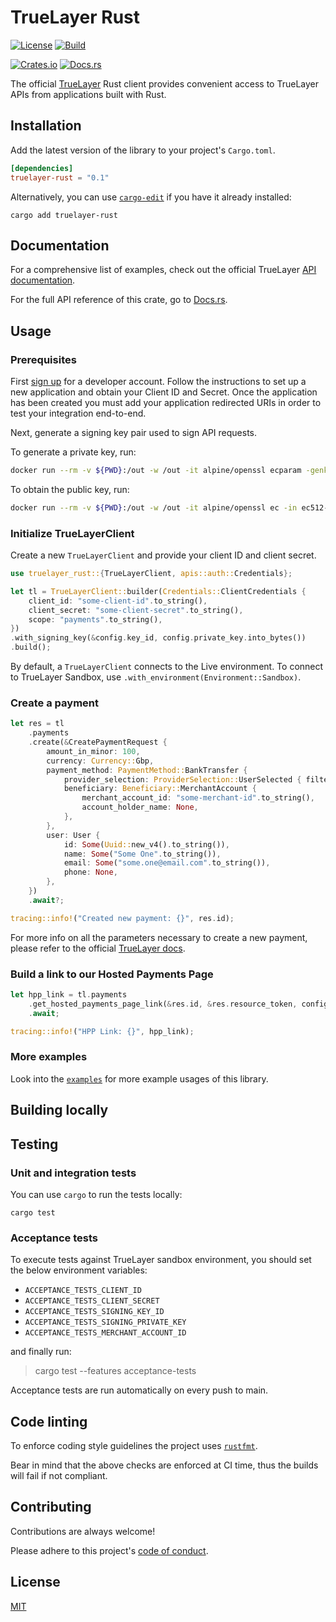 # TrueLayer Rust

[![License](https://img.shields.io/:license-mit-blue.svg)](https://truelayer.mit-license.org/)
[![Build](https://github.com/TrueLayer/truelayer-rust/actions/workflows/build.yml/badge.svg)](https://github.com/TrueLayer/truelayer-rust/actions/workflows/build.yml)

[![Crates.io](https://img.shields.io/crates/v/truelayer-rust)](https://crates.io/crates/truelayer-rust)
[![Docs.rs](https://img.shields.io/docsrs/truelayer-rust?label=docs.rs)](https://docs.rs/truelayer-rust/latest/truelayer-rust)

The official [TrueLayer](https://truelayer.com) Rust client provides convenient access to TrueLayer APIs from applications built with Rust.

## Installation

Add the latest version of the library to your project's `Cargo.toml`.

```toml
[dependencies]
truelayer-rust = "0.1"
```

Alternatively, you can use [`cargo-edit`](https://crates.io/crates/cargo-edit) if you have it already installed:

```shell
cargo add truelayer-rust
```

## Documentation

For a comprehensive list of examples, check out the official TrueLayer [API documentation](https://docs.truelayer.com).

For the full API reference of this crate, go to [Docs.rs](https://docs.rs/truelayer-rust/latest/truelayer-rust).

## Usage

### Prerequisites

First [sign up](https://console.truelayer.com/) for a developer account. Follow the instructions to set up a new application and obtain your Client ID and Secret. Once the application has been created you must add your application redirected URIs in order to test your integration end-to-end.

Next, generate a signing key pair used to sign API requests.

To generate a private key, run:

```sh
docker run --rm -v ${PWD}:/out -w /out -it alpine/openssl ecparam -genkey -name secp521r1 -noout -out ec512-private-key.pem
```

To obtain the public key, run:

```sh
docker run --rm -v ${PWD}:/out -w /out -it alpine/openssl ec -in ec512-private-key.pem -pubout -out ec512-public-key.pem
```

### Initialize TrueLayerClient

Create a new `TrueLayerClient` and provide your client ID and client secret.

```rust
use truelayer_rust::{TrueLayerClient, apis::auth::Credentials};

let tl = TrueLayerClient::builder(Credentials::ClientCredentials {
    client_id: "some-client-id".to_string(),
    client_secret: "some-client-secret".to_string(),
    scope: "payments".to_string(),
})
.with_signing_key(&config.key_id, config.private_key.into_bytes())
.build();
```

By default, a `TrueLayerClient` connects to the Live environment.
To connect to TrueLayer Sandbox, use `.with_environment(Environment::Sandbox)`.

### Create a payment

```rust
let res = tl
    .payments
    .create(&CreatePaymentRequest {
        amount_in_minor: 100,
        currency: Currency::Gbp,
        payment_method: PaymentMethod::BankTransfer {
            provider_selection: ProviderSelection::UserSelected { filter: None },
            beneficiary: Beneficiary::MerchantAccount {
                merchant_account_id: "some-merchant-id".to_string(),
                account_holder_name: None,
            },
        },
        user: User {
            id: Some(Uuid::new_v4().to_string()),
            name: Some("Some One".to_string()),
            email: Some("some.one@email.com".to_string()),
            phone: None,
        },
    })
    .await?;

tracing::info!("Created new payment: {}", res.id);
```

For more info on all the parameters necessary to create a new payment, please refer to the official
[TrueLayer docs](https://docs.truelayer.com/).

### Build a link to our Hosted Payments Page

```rust
let hpp_link = tl.payments
    .get_hosted_payments_page_link(&res.id, &res.resource_token, config.return_uri.as_str())
    .await;

tracing::info!("HPP Link: {}", hpp_link);
```

### More examples

Look into the [`examples`](./examples) for more example usages of this library.

## Building locally

## Testing

### Unit and integration tests

You can use `cargo` to run the tests locally:

```shell
cargo test
```

### Acceptance tests

To execute tests against TrueLayer sandbox environment, you should set the below environment variables:
- `ACCEPTANCE_TESTS_CLIENT_ID`
- `ACCEPTANCE_TESTS_CLIENT_SECRET`
- `ACCEPTANCE_TESTS_SIGNING_KEY_ID`
- `ACCEPTANCE_TESTS_SIGNING_PRIVATE_KEY`
- `ACCEPTANCE_TESTS_MERCHANT_ACCOUNT_ID`

and finally run:

> cargo test --features acceptance-tests

Acceptance tests are run automatically on every push to main.

## Code linting

To enforce coding style guidelines the project uses [`rustfmt`](https://rust-lang.github.io/rustfmt/).

Bear in mind that the above checks are enforced at CI time, thus
the builds will fail if not compliant.

## Contributing

Contributions are always welcome!

Please adhere to this project's [code of conduct](CODE_OF_CONDUCT.md).

## License

[MIT](LICENSE)